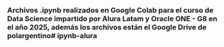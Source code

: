 ### Archivos .ipynb realizados en Google Colab para el curso de Data Science impartido por Alura Latam y Oracle ONE - G8 en el año 2025, además los archivos están el Google Drive de polargentino# ipynb-alura
